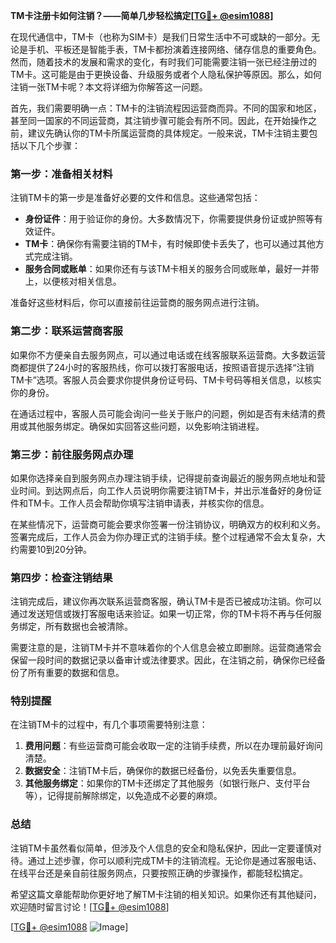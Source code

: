 **TM卡注册卡如何注销？——简单几步轻松搞定[[TG💪+ @esim1088](https://t.me/s/esim1088)]**

在现代通信中，TM卡（也称为SIM卡）是我们日常生活中不可或缺的一部分。无论是手机、平板还是智能手表，TM卡都扮演着连接网络、储存信息的重要角色。然而，随着技术的发展和需求的变化，有时我们可能需要注销一张已经注册过的TM卡。这可能是由于更换设备、升级服务或者个人隐私保护等原因。那么，如何注销一张TM卡呢？本文将详细为你解答这一问题。

首先，我们需要明确一点：TM卡的注销流程因运营商而异。不同的国家和地区，甚至同一国家的不同运营商，其注销步骤可能会有所不同。因此，在开始操作之前，建议先确认你的TM卡所属运营商的具体规定。一般来说，TM卡注销主要包括以下几个步骤：

### 第一步：准备相关材料

注销TM卡的第一步是准备好必要的文件和信息。这些通常包括：

- **身份证件**：用于验证你的身份。大多数情况下，你需要提供身份证或护照等有效证件。
- **TM卡**：确保你有需要注销的TM卡，有时候即使卡丢失了，也可以通过其他方式完成注销。
- **服务合同或账单**：如果你还有与该TM卡相关的服务合同或账单，最好一并带上，以便核对相关信息。

准备好这些材料后，你可以直接前往运营商的服务网点进行注销。

### 第二步：联系运营商客服

如果你不方便亲自去服务网点，可以通过电话或在线客服联系运营商。大多数运营商都提供了24小时的客服热线，你可以拨打客服电话，按照语音提示选择“注销TM卡”选项。客服人员会要求你提供身份证号码、TM卡号码等相关信息，以核实你的身份。

在通话过程中，客服人员可能会询问一些关于账户的问题，例如是否有未结清的费用或其他服务绑定。确保如实回答这些问题，以免影响注销进程。

### 第三步：前往服务网点办理

如果你选择亲自到服务网点办理注销手续，记得提前查询最近的服务网点地址和营业时间。到达网点后，向工作人员说明你需要注销TM卡，并出示准备好的身份证件和TM卡。工作人员会帮助你填写注销申请表，并核实你的信息。

在某些情况下，运营商可能会要求你签署一份注销协议，明确双方的权利和义务。签署完成后，工作人员会为你办理正式的注销手续。整个过程通常不会太复杂，大约需要10到20分钟。

### 第四步：检查注销结果

注销完成后，建议你再次联系运营商客服，确认TM卡是否已被成功注销。你可以通过发送短信或拨打客服电话来验证。如果一切正常，你的TM卡将不再与任何服务绑定，所有数据也会被清除。

需要注意的是，注销TM卡并不意味着你的个人信息会被立即删除。运营商通常会保留一段时间的数据记录以备审计或法律要求。因此，在注销之前，确保你已经备份了所有重要的数据和信息。

### 特别提醒

在注销TM卡的过程中，有几个事项需要特别注意：

1. **费用问题**：有些运营商可能会收取一定的注销手续费，所以在办理前最好询问清楚。
2. **数据安全**：注销TM卡后，确保你的数据已经备份，以免丢失重要信息。
3. **其他服务绑定**：如果你的TM卡还绑定了其他服务（如银行账户、支付平台等），记得提前解除绑定，以免造成不必要的麻烦。

### 总结

注销TM卡虽然看似简单，但涉及个人信息的安全和隐私保护，因此一定要谨慎对待。通过上述步骤，你可以顺利完成TM卡的注销流程。无论你是通过客服电话、在线平台还是亲自前往服务网点，只要按照正确的步骤操作，都能轻松搞定。

希望这篇文章能帮助你更好地了解TM卡注销的相关知识。如果你还有其他疑问，欢迎随时留言讨论！[[TG💪+ @esim1088](https://t.me/s/esim1088)]

[[TG💪+ @esim1088](https://t.me/s/esim1088) ![Image](https://i.postimg.cc/4NQfJmqS/Snipaste-2025-05-13-00-14-12.png)]